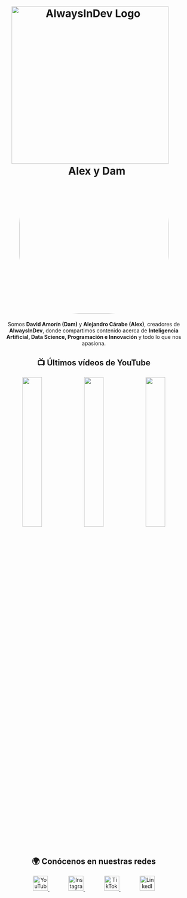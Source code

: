 <h1 align="center">
  <img src="https://github.com/user-attachments/assets/b36c4656-8610-4dfc-a338-a9888767263d" alt="AlwaysInDev Logo" width="420" style="vertical-align: up; margin-right: 20px;"/>
  <img src="https://github.com/user-attachments/assets/02d502f3-66c0-44a3-81bf-5845f9a5713b" alt="Alex y Dam" width="400" style="vertical-align: middle; border-radius: 40%;"/>
</h1>


<p align="center"> Somos <b>David Amorín (Dam)</b> y <b>Alejandro Cárabe (Alex)</b>, creadores de <b>AlwaysInDev</b>, donde compartimos contenido acerca de <b>Inteligencia Artificial, Data Science, Programación e Innovación</b> y todo lo que nos apasiona. </p>

<h2 align="center"> 📺 Últimos vídeos de YouTube </h2>


<p align="center">
  <a href="https://www.youtube.com/watch?v=v0T4k-apYrE"><img src="https://i.ytimg.com/vi/v0T4k-apYrE/sqdefault.jpg" width="32%" /></a>
  <a href="https://www.youtube.com/watch?v=vgVkJifl6AQ"><img src="https://i.ytimg.com/vi/vgVkJifl6AQ/sqdefault.jpg" width="32%" /></a>
  <a href="https://www.youtube.com/watch?v=Kd17haTxm0c"><img src="https://i.ytimg.com/vi/Kd17haTxm0c/sqdefault.jpg" width="32%" /></a>
</p>


<h2 align="center"> 🌍 Conócenos en nuestras redes </h2>


<p align="center">
  <a href="https://www.youtube.com/@InDevAlways">
    <img src="https://cdn-icons-png.flaticon.com/512/1384/1384060.png" width="40" alt="YouTube"/>
  </a>&nbsp;&nbsp;&nbsp;&nbsp;&nbsp;&nbsp;&nbsp;&nbsp;&nbsp;&nbsp;&nbsp;&nbsp;
  <a href="https://www.instagram.com/alwaysindev/">
    <img src="https://cdn-icons-png.flaticon.com/512/1384/1384063.png" width="40" alt="Instagram"/>
  </a>&nbsp;&nbsp;&nbsp;&nbsp;&nbsp;&nbsp;&nbsp;&nbsp;&nbsp;&nbsp;&nbsp;&nbsp;
  <a href="https://www.tiktok.com/@always_indev">
    <img src="https://cdn-icons-png.flaticon.com/512/3046/3046126.png" width="40" alt="TikTok"/>
  </a>&nbsp;&nbsp;&nbsp;&nbsp;&nbsp;&nbsp;&nbsp;&nbsp;&nbsp;&nbsp;&nbsp;&nbsp;
  <a href="https://www.linkedin.com/company/106130404/">
    <img src="https://cdn-icons-png.flaticon.com/512/1384/1384014.png" width="40" alt="LinkedIn"/>
  </a>
</p>
